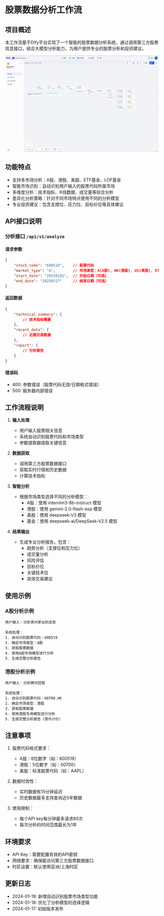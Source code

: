 # 股票数据分析工作流

## 项目概述
本工作流基于Dify平台实现了一个智能的股票数据分析系统，通过调用第三方股票信息接口，结合大模型分析能力，为用户提供专业的股票分析和投资建议。

![工作流程图](images/img.png)

## 功能特点
- 支持多市场分析：A股、港股、美股、ETF基金、LOF基金
- 智能市场识别：自动识别用户输入的股票代码所属市场
- 多维度分析：技术指标、K线数据、成交量等综合分析
- 差异化分析策略：针对不同市场特点使用不同的分析模型
- 专业投资建议：包含支撑位、压力位、目标价位等具体建议

## API接口说明

### 分析接口 `/api/v1/analyze`

#### 请求参数
```json
{
    "stock_code": "600519",    // 股票代码
    "market_type": "A",        // 市场类型：A(A股), HK(港股), US(美股), ETF, LOF
    "start_date": "20250101",  // 开始日期（可选）
    "end_date": "20250517"     // 结束日期（可选）
}
```

#### 返回数据
```json
{
    "technical_summary": {
        // 技术指标概要
    },
    "recent_data": {
        // 近期交易数据
    },
    "report": {
        // 分析报告
    }
}
```

#### 错误码
- 400: 参数错误（股票代码无效/日期格式错误）
- 500: 服务器内部错误

## 工作流程说明

1. **输入处理**
   - 用户输入股票相关信息
   - 系统自动识别股票代码和市场类型
   - 参数提取器提取关键信息

2. **数据获取**
   - 调用第三方股票数据接口
   - 获取实时行情和历史数据
   - 计算技术指标

3. **智能分析**
   - 根据市场类型选择不同的分析模型：
     * A股：使用 internlm3-8b-instruct 模型
     * 港股：使用 gemini-2.0-flash-exp 模型
     * 美股：使用 deepseek-V3 模型
     * 基金：使用 deepseek-ai/DeepSeek-V2.5 模型

4. **结果输出**
   - 生成专业分析报告，包含：
     * 趋势分析（支撑位和压力位）
     * 成交量分析
     * 风险评估
     * 目标价位
     * 关键技术位
     * 具体交易建议

## 使用示例

### A股分析示例
```text
用户输入：分析贵州茅台的走势

系统处理：
1. 自动识别股票代码：600519
2. 确定市场类型：A股
3. 获取股票数据
4. 使用A股专用模型进行分析
5. 生成完整分析报告
```

### 港股分析示例
```text
用户输入：分析腾讯控股

系统处理：
1. 自动识别股票代码：00700.HK
2. 确定市场类型：港股
3. 获取股票数据
4. 使用港股专用模型进行分析
5. 生成完整分析报告（港币计价）
```

## 注意事项
1. 股票代码格式要求：
   - A股：6位数字（如：600519）
   - 港股：5位数字（如：00700）
   - 美股：标准股票代码（如：AAPL）

2. 数据时效性：
   - 实时数据有15分钟延迟
   - 历史数据最多支持查询近5年数据

3. 使用限制：
   - 每个API key每分钟最多请求60次
   - 每次分析的时间范围最长为1年

## 环境要求
- API Key：需要配置有效的API密钥
- 网络要求：确保能访问第三方股票数据接口
- 时区设置：默认使用亚洲/上海时区

## 更新日志
- 2024-01-19: 新增自动识别股票市场类型功能
- 2024-01-18: 优化了分析模型的选择逻辑
- 2024-01-17: 初始版本发布
